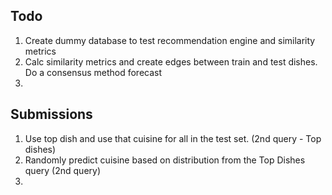 ## Todo

1.  Create dummy database to test recommendation engine and similarity metrics  
2.  Calc similarity metrics and create edges between train and test dishes.  Do a consensus method forecast
3.  

## Submissions

1.  Use top dish and use that cuisine for all in the test set.  (2nd query - Top dishes)
2.  Randomly predict cuisine based on distribution from the Top Dishes query (2nd query)  
3.  
